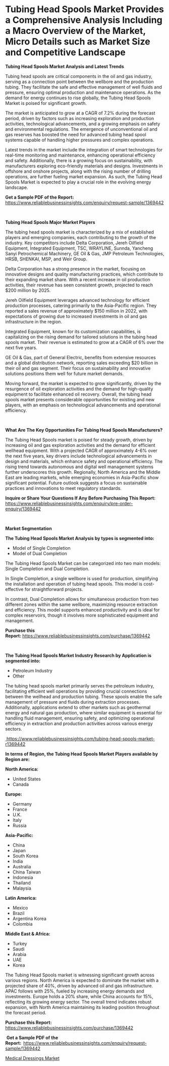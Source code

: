 <p><h1>Tubing Head Spools Market Provides a Comprehensive Analysis Including a Macro Overview of the Market, Micro Details such as Market Size and Competitive Landscape</h1></p><p><strong>Tubing Head Spools Market Analysis and Latest Trends</strong></p>
<p><p>Tubing head spools are critical components in the oil and gas industry, serving as a connection point between the wellbore and the production tubing. They facilitate the safe and effective management of well fluids and pressure, ensuring optimal production and maintenance operations. As the demand for energy continues to rise globally, the Tubing Head Spools Market is poised for significant growth.</p><p>The market is anticipated to grow at a CAGR of 7.2% during the forecast period, driven by factors such as increasing exploration and production activities, technological advancements, and a growing emphasis on safety and environmental regulations. The emergence of unconventional oil and gas reserves has boosted the need for advanced tubing head spool systems capable of handling higher pressures and complex operations.</p><p>Latest trends in the market include the integration of smart technologies for real-time monitoring and maintenance, enhancing operational efficiency and safety. Additionally, there is a growing focus on sustainability, with manufacturers exploring eco-friendly materials and designs. Investments in offshore and onshore projects, along with the rising number of drilling operations, are further fueling market expansion. As such, the Tubing Head Spools Market is expected to play a crucial role in the evolving energy landscape.</p></p>
<p><strong>Get a Sample PDF of the Report:&nbsp;</strong> <a href="https://www.reliablebusinessinsights.com/enquiry/request-sample/1369442?utm_campaign=2269&utm_medium=2&utm_source=Github&utm_content=ia&utm_term=22032025&utm_id=tubing-head-spools">https://www.reliablebusinessinsights.com/enquiry/request-sample/1369442</a></p>
<p>&nbsp;</p>
<p><strong>Tubing Head Spools Major Market Players</strong></p>
<p><p>The tubing head spools market is characterized by a mix of established players and emerging companies, each contributing to the growth of the industry. Key competitors include Delta Corporation, Jereh Oilfield Equipment, Integrated Equipment, TSC, WRAYLINE, Sunnda, Yancheng Sanyi Petrochemical Machinery, GE Oil & Gas, JMP Petroleum Technologies, HRSB, SHENKAI, MSP, and Weir Group. </p><p>Delta Corporation has a strong presence in the market, focusing on innovative designs and quality manufacturing practices, which contribute to their expanding market share. With a recent increase in oil production activities, their revenue has seen consistent growth, projected to reach $200 million by 2025.</p><p>Jereh Oilfield Equipment leverages advanced technology for efficient production processes, catering primarily to the Asia-Pacific region. They reported a sales revenue of approximately $150 million in 2022, with expectations of growing due to increased investments in oil and gas infrastructure in the region.</p><p>Integrated Equipment, known for its customization capabilities, is capitalizing on the rising demand for tailored solutions in the tubing head spools market. Their revenue is estimated to grow at a CAGR of 6% over the next five years.</p><p>GE Oil & Gas, part of General Electric, benefits from extensive resources and a global distribution network, reporting sales exceeding $20 billion in their oil and gas segment. Their focus on sustainability and innovative solutions positions them well for future market demands.</p><p>Moving forward, the market is expected to grow significantly, driven by the resurgence of oil exploration activities and the demand for high-quality equipment to facilitate enhanced oil recovery. Overall, the tubing head spools market presents considerable opportunities for existing and new players, with an emphasis on technological advancements and operational efficiency.</p></p>
<p>&nbsp;</p>
<p><strong>What Are The Key Opportunities For Tubing Head Spools Manufacturers?</strong></p>
<p><p>The Tubing Head Spools market is poised for steady growth, driven by increasing oil and gas exploration activities and the demand for efficient wellhead equipment. With a projected CAGR of approximately 4-6% over the next five years, key drivers include technological advancements in design and materials, which enhance safety and operational efficiency. The rising trend towards autonomous and digital well management systems further underscores this growth. Regionally, North America and the Middle East are leading markets, while emerging economies in Asia-Pacific show significant potential. Future outlook suggests a focus on sustainable practices and innovations to meet regulatory standards.</p></p>
<p><strong>Inquire or Share Your Questions If Any Before Purchasing This Report:</strong> <a href="https://www.reliablebusinessinsights.com/enquiry/pre-order-enquiry/1369442?utm_campaign=2269&utm_medium=2&utm_source=Github&utm_content=ia&utm_term=22032025&utm_id=tubing-head-spools">https://www.reliablebusinessinsights.com/enquiry/pre-order-enquiry/1369442</a></p>
<p>&nbsp;</p>
<p><strong>Market Segmentation</strong></p>
<p><strong>The Tubing Head Spools Market Analysis by types is segmented into:</strong></p>
<p><ul><li>Model of Single Completion</li><li>Model of Dual Completion</li></ul></p>
<p><p>The Tubing Head Spools Market can be categorized into two main models: Single Completion and Dual Completion. </p><p>In Single Completion, a single wellbore is used for production, simplifying the installation and operation of tubing head spools. This model is cost-effective for straightforward projects. </p><p>In contrast, Dual Completion allows for simultaneous production from two different zones within the same wellbore, maximizing resource extraction and efficiency. This model supports enhanced productivity and is ideal for complex reservoirs, though it involves more sophisticated equipment and management.</p></p>
<p><strong>Purchase this Report:&nbsp;</strong><a href="https://www.reliablebusinessinsights.com/purchase/1369442?utm_campaign=2269&utm_medium=2&utm_source=Github&utm_content=ia&utm_term=22032025&utm_id=tubing-head-spools">https://www.reliablebusinessinsights.com/purchase/1369442</a></p>
<p>&nbsp;</p>
<p><strong>The Tubing Head Spools Market Industry Research by Application is segmented into:</strong></p>
<p><ul><li>Petroleum Industry</li><li>Other</li></ul></p>
<p><p>The tubing head spools market primarily serves the petroleum industry, facilitating efficient well operations by providing crucial connections between the wellhead and production tubing. These spools enable the safe management of pressure and fluids during extraction processes. Additionally, applications extend to other markets such as geothermal energy and natural gas production, where similar equipment is essential for handling fluid management, ensuring safety, and optimizing operational efficiency in extraction and production activities across various energy sectors.</p></p>
<p><a href="https://www.reliablebusinessinsights.com/tubing-head-spools-market-r1369442?utm_campaign=2269&utm_medium=2&utm_source=Github&utm_content=ia&utm_term=22032025&utm_id=tubing-head-spools">&nbsp;https://www.reliablebusinessinsights.com/tubing-head-spools-market-r1369442</a></p>
<p><strong>In terms of Region, the Tubing Head Spools Market Players available by Region are:</strong></p>
<p>
    <p> <strong> North America: </strong>
        <ul>
            <li>United States</li>
            <li>Canada</li>
        </ul>
        </p> 
    <p> <strong> Europe: </strong>
        <ul>
            <li>Germany</li>
            <li>France</li>
            <li>U.K.</li>
            <li>Italy</li>
            <li>Russia</li>
        </ul>
        </p> 
    <p> <strong> Asia-Pacific: </strong>
        <ul>
            <li>China</li>
            <li>Japan</li>
            <li>South Korea</li>
            <li>India</li>
            <li>Australia</li>
            <li>China Taiwan</li>
            <li>Indonesia</li>
            <li>Thailand</li>
            <li>Malaysia</li>
        </ul>
        </p> 
    <p> <strong> Latin America: </strong>
        <ul>
            <li>Mexico</li>
            <li>Brazil</li>
            <li>Argentina Korea</li>
            <li>Colombia</li>
        </ul>
        </p> 
    <p> <strong> Middle East & Africa: </strong>
        <ul>
            <li>Turkey</li>
            <li>Saudi</li>
            <li>Arabia</li>
            <li>UAE</li>
            <li>Korea</li>
        </ul>
    </p>
    </p>
<p><p>The Tubing Head Spools market is witnessing significant growth across various regions. North America is expected to dominate the market with a projected share of 40%, driven by advanced oil and gas infrastructure. APAC follows with 25%, fueled by increasing energy demands and investments. Europe holds a 20% share, while China accounts for 15%, reflecting its growing energy sector. The overall trend indicates robust expansion, with North America maintaining its leading position throughout the forecast period.</p></p>
<p><strong>Purchase this Report: </strong><a href="https://www.reliablebusinessinsights.com/purchase/1369442?utm_campaign=2269&utm_medium=2&utm_source=Github&utm_content=ia&utm_term=22032025&utm_id=tubing-head-spools">https://www.reliablebusinessinsights.com/purchase/1369442</a></p>
<p>&nbsp;<strong>Get a Sample PDF of the Report:&nbsp;&nbsp;</strong><a href="https://www.reliablebusinessinsights.com/enquiry/request-sample/1369442?utm_campaign=2269&utm_medium=2&utm_source=Github&utm_content=ia&utm_term=22032025&utm_id=tubing-head-spools">https://www.reliablebusinessinsights.com/enquiry/request-sample/1369442</a></p>
<p><strong></strong></p>
<p><p><a href="https://github.com/shondapmbau/Market-Research-Report-List-1/blob/main/medical-dressings-market.md?utm_campaign=2269&utm_medium=2&utm_source=Github&utm_content=ia&utm_term=22032025&utm_id=tubing-head-spools">Medical Dressings Market</a></p></p>